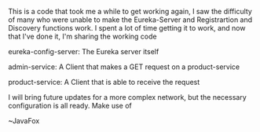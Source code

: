 This is a code that took me a while to get working again, I saw the difficulty of many who were unable to make the Eureka-Server and Registrartion and Discovery functions work. I spent a lot of time getting it to work, and now that I've done it, I'm sharing the working code

eureka-config-server: The Eureka server itself

admin-service: A Client that makes a GET request on a product-service

product-service: A Client that is able to receive the request




I will bring future updates for a more complex network, but the necessary configuration is all ready.
Make use of


~JavaFox
